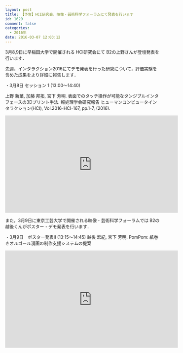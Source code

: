 ```yaml
---
layout: post
title: 【予告】HCI研究会，映像・芸術科学フォーラムにて発表を行います
id: 1629
comment: false
categories:
  - 2016年
date: 2016-03-07 12:03:12
---
```


3月8,9日に早稲田大学で開催される HCI研究会にて B2の上野さんが登壇発表を行います．

先週，インタラクション2016にてデモ発表を行った研究について，評価実験を含めた成果をより詳細に報告します．

・3月8日 セッション 1 (13:00～14:40)

上野 新葉, 加藤 邦拓, 宮下 芳明. 表面でのタッチ操作が可能なタンジブルインタフェースの3Dプリント手法. 報処理学会研究報告 ヒューマンコンピュータインタラクション(HCI), Vol.2016-HCI-167, pp.1-7, (2016).


<iframe width="560" height="315" src="https://www.youtube.com/embed/ZsDlPU9i0fQ" frameborder="0" allowfullscreen></iframe>


また，3月9日に東京工芸大学で開催される映像・芸術科学フォーラムでは B2の越後くんがポスター・デモ発表を行います．

・3月9日　ポスター発表Ⅱ (13:15～14:45)
越後 宏紀, 宮下 芳明. PomPom: 紙巻きオルゴール漫画の制作支援システムの提案


<iframe width="560" height="315" src="https://www.youtube.com/embed/U8Mu8Hmyofo" frameborder="0" allowfullscreen></iframe>

